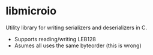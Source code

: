 # libmicroio
Utility library for writing serializers and deserializers in C.

- Supports reading/writing LEB128
- Asumes all uses the same byteorder (this is wrong) 